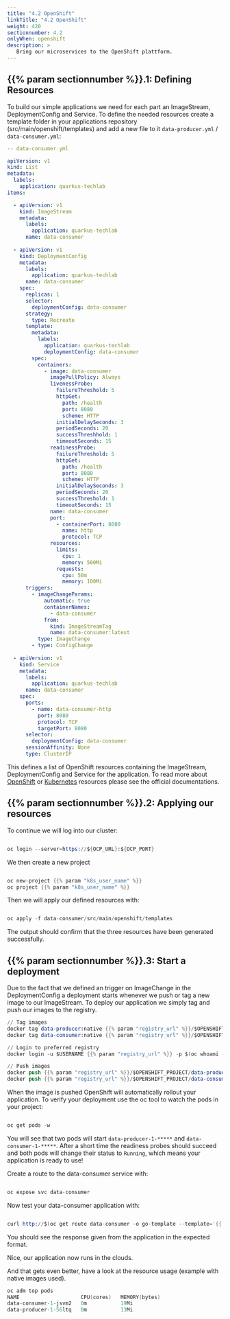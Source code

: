 ```yaml
---
title: "4.2 OpenShift"
linkTitle: "4.2 OpenShift"
weight: 420
sectionnumber: 4.2
onlyWhen: openshift
description: >
   Bring our microservices to the OpenShift plattform.
---
```


## {{% param sectionnumber %}}.1: Defining Resources

To build our simple applications we need for each part an ImageStream, DeploymentConfig and Service. To define the needed resources create a template folder in your applications repository (src/main/openshift/templates) and add a new file to it `data-producer.yml` / `data-consumer.yml`:

```yml
-- data-consumer.yml

apiVersion: v1
kind: List
metadata:
  labels:
    application: quarkus-techlab
items:

  - apiVersion: v1
    kind: ImageStream
    metadata:
      labels:
        application: quarkus-techlab
      name: data-consumer
  
  - apiVersion: v1
    kind: DeploymentConfig
    metadata:
      labels:
        application: quarkus-techlab
      name: data-consumer
    spec:
      replicas: 1
      selector:
        deploymentConfig: data-consumer
      strategy:
        type: Recreate
      template:
        metadata:
          labels:
            application: quarkus-techlab
            deploymentConfig: data-consumer
        spec:
          containers:
            - image: data-consumer
              imagePullPolicy: Always
              livenessProbe:
                failureThreshold: 5
                httpGet:
                  path: /health
                  port: 8080
                  scheme: HTTP
                initialDelaySeconds: 3
                periodSeconds: 20
                successThreshhold: 1
                timeoutSeconds: 15
              readinessProbe:
                failureThreshold: 5
                httpGet:
                  path: /health
                  port: 8080
                  scheme: HTTP
                initialDelaySeconds: 3
                periodSeconds: 20
                successThreshold: 1
                timeoutSeconds: 15
              name: data-consumer
              port:
                - containerPort: 8080
                  name: http
                  protocol: TCP
              resources:
                limits:
                  cpu: 1
                  memory: 500Mi
                requests:
                  cpu: 50m
                  memory: 100Mi
      triggers:
        - imageChangeParams:
            automatic: true
            containerNames:
              - data-consumer
            from:
              kind: ImageStreamTag
              name: data-consumer:latest
          type: ImageChange
        - type: ConfigChange
  
  - apiVersion: v1
    kind: Service
    metadata:
      labels:
        application: quarkus-techlab
      name: data-consumer
    spec:
      ports:
        - name: data-consumer-http
          port: 8080
          protocol: TCP
          targetPort: 8080
      selector:
        deploymentConfig: data-consumer
      sessionAffinity: None
      type: ClusterIP

```

This defines a list of OpenShift resources containing the ImageStream, DeploymentConfig and Service for the application. To read more about [OpenShift](https://docs.openshift.com/container-platform/4.5/welcome/index.html) or [Kubernetes](https://kubernetes.io/docs/home/) resources please see the official documentations.


## {{% param sectionnumber %}}.2: Applying our resources

To continue we will log into our cluster:

```s

oc login --server=https://${OCP_URL}:${OCP_PORT}

```

We then create a new project

```s

oc new-project {{% param "k8s_user_name" %}}
oc project {{% param "k8s_user_name" %}}

```

Then we will apply our defined resources with:

```s

oc apply -f data-consumer/src/main/openshift/templates

```

The output should confirm that the three resources have been generated successfully.


## {{% param sectionnumber %}}.3: Start a deployment

Due to the fact that we defined an trigger on ImageChange in the DeploymentConfig a deployment starts whenever we push or tag a new image to our ImageStream. To deploy our application we simply tag and push our images to the registry.

```s
// Tag images
docker tag data-producer:native {{% param "registry_url" %}}/$OPENSHIFT_PROJECT/data-producer:latest
docker tag data-consumer:native {{% param "registry_url" %}}/$OPENSHIFT_PROJECT/data-consumer:latest

// Login to preferred registry
docker login -u $USERNAME {{% param "registry_url" %}} -p $(oc whoami -t)

// Push images
docker push {{% param "registry_url" %}}/$OPENSHIFT_PROJECT/data-producer:latest
docker push {{% param "registry_url" %}}/$OPENSHIFT_PROJECT/data-consumer:latest

```

When the image is pushed OpenShift will automatically rollout your application. To verify your deployment use the oc tool to watch the pods in your project:

```s

oc get pods -w

```

You will see that two pods will start `data-producer-1-*****` and `data-consumer-1-*****`. After a short time the readiness probes should succeed and both pods will change their status to `Running`, which means your application is ready to use!

Create a route to the data-consumer service with:

```s

oc expose svc data-consumer

```

Now test your data-consumer application with:

```s

curl http://$(oc get route data-consumer -o go-template --template='{{.spec.host}}')/data

```

You should see the response given from the application in the expected format.

Nice, our application now runs in the clouds.

And that gets even better, have a look at the resource usage (example with native images used).

```s
oc adm top pods                                                                                                 
NAME                    CPU(cores)   MEMORY(bytes)   
data-consumer-1-jsvm2   0m           19Mi            
data-producer-1-56ltq   0m           13Mi
```
